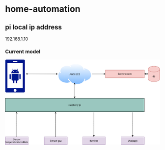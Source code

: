 # home-automation

## pi local ip address
192.168.1.10


### Current model

![arhitectural_model](schematics/bigpicturev1.png)

